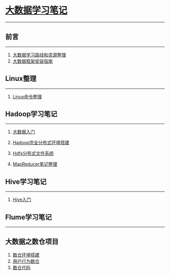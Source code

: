 # [大数据学习笔记](https://github.com/justdoitMr/BigData_doc/blob/master/Hadoop%E5%9F%BA%E7%A1%80%E5%AD%A6%E4%B9%A0.md)
***
## 前言
***
1. [大数据学习路线和资源整理]()
2. [大数据框架安装指南]()



## Linux整理

***

1. [Linux命令整理](<https://github.com/justdoitMr/BigData_doc/blob/master/Notes/Linux.md>)

## Hadoop学习笔记
***
1. [大数据入门](https://github.com/justdoitMr/BigData_doc/blob/master/Notes/Hadoop%E5%85%A5%E9%97%A8%E4%BB%8B%E7%BB%8D.md)
2. [Hadoop完全分布式环境搭建](https://github.com/justdoitMr/BigData_doc/blob/master/Notes/Hadoop%E5%AE%8C%E5%85%A8%E5%88%86%E5%B8%83%E5%BC%8F%E7%8E%AF%E5%A2%83%E6%90%AD%E5%BB%BA.md)
3. [Hdfs分布式文件系统](<https://github.com/justdoitMr/BigData_doc/blob/master/Notes/%E5%88%86%E5%B8%83%E5%BC%8F%E6%96%87%E4%BB%B6%E5%AD%98%E5%82%A8%E7%B3%BB%E7%BB%9FHdfs.md>)

4. [MapReducer笔记整理](<https://github.com/justdoitMr/BigData_doc/blob/master/Notes/MapReduce.md>)




## Hive学习笔记
***

1. [Hive入门](<https://github.com/justdoitMr/BigData_doc/blob/master/Notes/Hive.md>)







## Flume学习笔记
***



















## 大数据之数仓项目

1. [数仓环境搭建](<https://github.com/justdoitMr/BigData_doc/blob/master/Notes/%E6%95%B0%E6%8D%AE%E4%BB%93%E5%BA%93%E9%A1%B9%E7%9B%AE.md>)
2. [用户行为数仓](<https://github.com/justdoitMr/BigData_doc/blob/master/Notes/%E7%94%A8%E6%88%B7%E8%A1%8C%E4%B8%BA%E6%95%B0%E6%8D%AE%E4%BB%93%E5%BA%93.md>)
3. [数仓代码](<https://github.com/justdoitMr/BigData_doc/blob/master/Notes/%E6%95%B0%E6%8D%AE%E4%BB%93%E5%BA%93%E4%BB%A3%E7%A0%81.md>)

